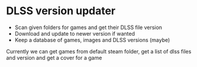 # DLSS version updater

- Scan given folders for games and get their DLSS file version
- Download and update to newer version if wanted
- Keep a database of games, images and DLSS versions (maybe)

Currently we can get games from default steam folder, get a list of dlss files and version and get a cover for a game